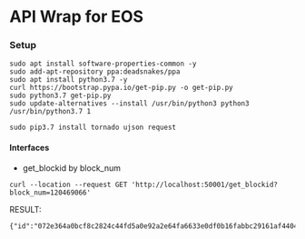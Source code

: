 # API Wrap for EOS

### Setup
```
sudo apt install software-properties-common -y
sudo add-apt-repository ppa:deadsnakes/ppa
sudo apt install python3.7 -y
curl https://bootstrap.pypa.io/get-pip.py -o get-pip.py
sudo python3.7 get-pip.py
sudo update-alternatives --install /usr/bin/python3 python3 /usr/bin/python3.7 1

sudo pip3.7 install tornado ujson request
```


#### Interfaces

- get_blockid by block_num
```
curl --location --request GET 'http://localhost:50001/get_blockid?block_num=120469066'
```

RESULT:
```
{"id":"072e364a0bcf8c2824c44fd5a0e92a2e64fa6633e0df0b16fabbc29161af4404","ts":1589375558.2452514}
```
